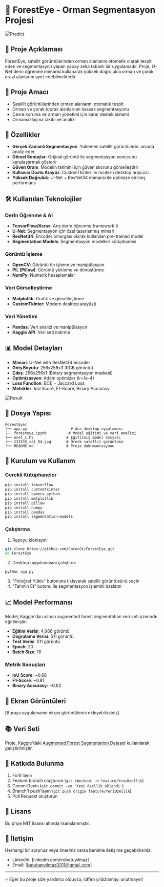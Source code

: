 # 🌲 ForestEye - Orman Segmentasyon Projesi

![Predict]('ss_1.png')

## 📖 Proje Açıklaması

ForestEye, satellit görüntülerinden orman alanlarını otomatik olarak tespit eden ve segmentasyon yapan yapay zeka tabanlı bir uygulamadır. Proje, U-Net derin öğrenme mimarisi kullanarak yüksek doğrulukla orman ve çorak arazi alanlarını ayırt edebilmektedir.

## 🎯 Proje Amacı

- Satellit görüntülerinden orman alanlarını otomatik tespit
- Orman ve çorak toprak alanlarının hassas segmentasyonu
- Çevre koruma ve orman yönetimi için karar destek sistemi
- Ormansızlaşma takibi ve analizi

## 🚀 Özellikler

- **Gerçek Zamanlı Segmentasyon**: Yüklenen satellit görüntülerini anında analiz eder
- **Görsel Sonuçlar**: Orijinal görüntü ile segmentasyon sonucunu karşılaştırmalı gösterir
- **Güven Oranı**: Modelin tahmini için güven skorunu görselleştirir
- **Kullanıcı Dostu Arayüz**: CustomTkinter ile modern desktop arayüzü
- **Yüksek Doğruluk**: U-Net + ResNet34 mimarisi ile optimize edilmiş performans

## 🛠️ Kullanılan Teknolojiler

### Derin Öğrenme & AI
- **TensorFlow/Keras**: Ana derin öğrenme framework'ü
- **U-Net**: Segmentasyon için özel tasarlanmış mimari
- **ResNet34**: Encoder omurgası olarak kullanılan pre-trained model
- **Segmentation Models**: Segmentasyon modelleri kütüphanesi

### Görüntü İşleme
- **OpenCV**: Görüntü ön işleme ve manipülasyon
- **PIL (Pillow)**: Görüntü yükleme ve dönüştürme
- **NumPy**: Numerik hesaplamalar

### Veri Görselleştirme
- **Matplotlib**: Grafik ve görselleştirme
- **CustomTkinter**: Modern desktop arayüzü

### Veri Yönetimi
- **Pandas**: Veri analizi ve manipülasyon
- **Kaggle API**: Veri seti indirme

## 📊 Model Detayları

- **Mimari**: U-Net with ResNet34 encoder
- **Giriş Boyutu**: 256x256x3 (RGB görüntü)
- **Çıkış**: 256x256x1 (Binary segmentasyon maskesi)
- **Optimizasyon**: Adam optimizer (lr=1e-4)
- **Loss Function**: BCE + Jaccard Loss
- **Metrikler**: IoU Score, F1-Score, Binary Accuracy

![Result]('ss_2.png')

## 📁 Dosya Yapısı

```
ForestEye/
├── app.py                    # Ana desktop uygulaması
├── foresteye.ipynb          # Model eğitimi ve veri analizi
├── unet_1.h5               # Eğitilmiş model dosyası
├── 111335_sat_54.jpg       # Örnek satellit görüntüsü
└── README.md               # Proje dokümantasyonu
```

## 🔧 Kurulum ve Kullanım

### Gerekli Kütüphaneler

```bash
pip install tensorflow
pip install customtkinter
pip install opencv-python
pip install matplotlib
pip install pillow
pip install numpy
pip install pandas
pip install segmentation-models
```

### Çalıştırma

1. Repoyu klonlayın:
```bash
git clone https://github.com/CorenGt/ForestEye.git
cd ForestEye
```

2. Desktop uygulamasını çalıştırın:
```bash
python app.py
```

3. "Fotoğraf Yükle" butonuna tıklayarak satellit görüntüsünü seçin
4. "Tahmin Et" butonu ile segmentasyon işlemini başlatın

## 📈 Model Performansı

Model, Kaggle'dan alınan augmented forest segmentation veri seti üzerinde eğitilmiştir:

- **Eğitim Verisi**: 4,086 görüntü
- **Doğrulama Verisi**: 511 görüntü  
- **Test Verisi**: 511 görüntü
- **Epoch**: 20
- **Batch Size**: 16

### Metrik Sonuçları
- **IoU Score**: ~0.68
- **F1-Score**: ~0.81
- **Binary Accuracy**: ~0.82

## 🎥 Ekran Görüntüleri

[Buraya uygulamanın ekran görüntülerini ekleyebilirsiniz]

## 📚 Veri Seti

Proje, Kaggle'daki [Augmented Forest Segmentation Dataset](https://www.kaggle.com/datasets/quadeer15sh/augmented-forest-segmentation) kullanılarak geliştirilmiştir.

## 🤝 Katkıda Bulunma

1. Fork'layın
2. Feature branch oluşturun (`git checkout -b feature/YeniOzellik`)
3. Commit'leyin (`git commit -am 'Yeni özellik eklendi'`)
4. Branch'i push'layın (`git push origin feature/YeniOzellik`)
5. Pull Request oluşturun

## 📝 Lisans

Bu proje MIT lisansı altında lisanslanmıştır.

## 📧 İletişim

Herhangi bir sorunuz veya öneriniz varsa benimle iletişime geçebilirsiniz:
- LinkedIn: [linkedin.com/in/batuyılmaz]
- Email: [batuhanyilmaz0011@gmail.com]

---

⭐ Eğer bu proje size yardımcı olduysa, lütfen yıldızlamayı unutmayın! 